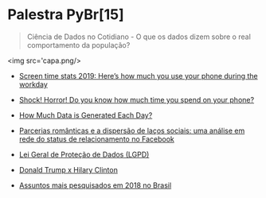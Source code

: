 # Palestra PyBr[15]

> Ciência de Dados no Cotidiano - O que os dados dizem sobre o real comportamento da população?

<img src='capa.png/>

* [Screen time stats 2019: Here’s how much you use your phone during the workday](https://blog.rescuetime.com/screen-time-stats-2018/)
* [Shock! Horror! Do you know how much time you spend on your phone?](https://www.theguardian.com/lifeandstyle/2019/aug/21/cellphone-screen-time-average-habits)
* [How Much Data is Generated Each Day?](https://www.visualcapitalist.com/how-much-data-is-generated-each-day/)
* [Parcerias românticas e a dispersão de laços sociais: uma análise em rede do status de relacionamento no Facebook](https://dl.acm.org/citation.cfm?id=2531642)

* [Lei Geral de Proteção de Dados (LGPD)](https://nic.br/media/docs/publicacoes/3/13255120191015-revistabr-ano-10-2019-edicao16.pdf)

* [Donald Trump x Hilary Clinton](http://static1.squarespace.com/static/51d894bee4b01caf88ccb4f3/t/51d89ab3e4b05a25fc1f39d4/1373149875469/RacialAnimusAndVotingSethStephensDavidowitz.pdf)

* [Assuntos mais pesquisados em 2018 no Brasil](https://trends.google.com.br/trends/yis/2018/BR/)
